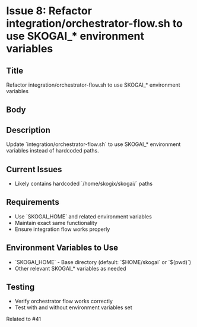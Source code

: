# Issue 8: Refactor integration/orchestrator-flow.sh to use SKOGAI_* environment variables

## Title
Refactor integration/orchestrator-flow.sh to use SKOGAI_* environment variables

## Body
## Description
Update \`integration/orchestrator-flow.sh\` to use SKOGAI_* environment variables instead of hardcoded paths.

## Current Issues
- Likely contains hardcoded \`/home/skogix/skogai/\` paths

## Requirements
- Use \`SKOGAI_HOME\` and related environment variables
- Maintain exact same functionality
- Ensure integration flow works properly

## Environment Variables to Use
- \`SKOGAI_HOME\` - Base directory (default: \`\$HOME/skogai\` or \`\$(pwd)\`)
- Other relevant SKOGAI_* variables as needed

## Testing
- Verify orchestrator flow works correctly
- Test with and without environment variables set

Related to #41

